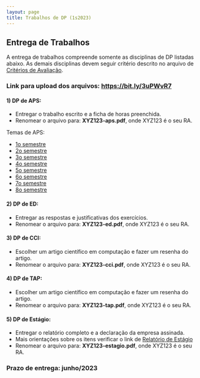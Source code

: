 ```yaml
---
layout: page
title: Trabalhos de DP (1s2023)
---
```


## Entrega de Trabalhos

A entrega de trabalhos compreende somente as disciplinas de DP listadas abaixo. As demais disciplinas devem seguir critério descrito no arquivo de [Critérios de Avaliação](../docs/criterios.pdf).

### Link para upload dos arquivos: <a href="https://bit.ly/3uPWvR7" target="_blank">https://bit.ly/3uPWvR7</a>

#### 1) DP de APS:
 - Entregar o trabalho escrito e a ficha de horas preenchida. 
 - Renomear o arquivo para: **XYZ123-aps.pdf**, onde XYZ123 é o seu RA. 

 Temas de APS:
 - <a href="aps/1sem.docx" target="_blank">1o semestre</a>
 - <a href="aps/2sem.docx" target="_blank">2o semestre</a>
 - <a href="aps/3sem.docx" target="_blank">3o semestre</a>
 - <a href="aps/4sem.docx" target="_blank">4o semestre</a>
 - <a href="aps/5sem.docx" target="_blank">5o semestre</a>
 - <a href="aps/6sem.docx" target="_blank">6o semestre</a>
 - <a href="aps/7sem.docx" target="_blank">7o semestre</a>
 - <a href="aps/8sem.docx" target="_blank">8o semestre</a>
 
 
#### 2) DP de ED:
 - Entregar as respostas e justificativas dos exercícios.
 - Renomear o arquivo para: **XYZ123-ed.pdf**, onde XYZ123 é o seu RA. 

#### 3) DP de CCI:
 - Escolher um artigo científico em computação e fazer um resenha do artigo.
 - Renomear o arquivo para: **XYZ123-cci.pdf**, onde XYZ123 é o seu RA. 

#### 4) DP de TAP:
 - Escolher um artigo científico em computação e fazer um resenha do artigo.
 - Renomear o arquivo para: **XYZ123-tap.pdf**, onde XYZ123 é o seu RA. 

#### 5) DP de Estágio:
 - Entregar o relatório completo e a declaração da empresa assinada. 
 - Mais orientações sobre os itens verificar o link de [Relatório de Estágio](../estagio)
 - Renomear o arquivo para: **XYZ123-estagio.pdf**, onde XYZ123 é o seu RA. 

### Prazo de entrega: junho/2023
